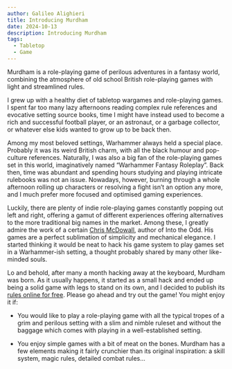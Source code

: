 ```yaml
---
author: Galileo Alighieri
title: Introducing Murdham
date: 2024-10-13
description: Introducing Murdham
tags:
  - Tabletop
  - Game
---
```


Murdham is a role-playing game of perilous adventures in a fantasy world, combining the atmosphere of old school British role-playing games with light and streamlined rules.

<!--more-->

I grew up with a healthy diet of tabletop wargames and role-playing games.
I spent far too many lazy afternoons reading complex rule references and evocative setting source books, time I might have instead used to become a rich and successful football player, or an astronaut, or a garbage collector, or whatever else kids wanted to grow up to be back then.

Among my most beloved settings, Warhammer always held a special place.
Probably it was its weird British charm, with all the black humour and pop-culture references.
Naturally, I was also a big fan of the role-playing games set in this world, imaginatively named “Warhammer Fantasy Roleplay”.
Back then, time was abundant and spending hours studying and playing intricate rulebooks was not an issue.
Nowadays, however, burning through a whole afternoon rolling up characters or resolving a fight isn’t an option any more, and I much prefer more focused and optimised gaming experiences.

Luckily, there are plenty of indie role-playing games constantly popping out left and right, offering a gamut of different experiences offering alternatives to the more traditional big names in the market. Among these, I greatly admire the work of a certain [Chris McDowall](https://www.bastionland.com/), author of Into the Odd. His games are a perfect sublimation of simplicity and mechanical elegance. I started thinking it would be neat to hack his game system to play games set in a Warhammer-ish setting, a thought probably shared by many other like-minded souls.

Lo and behold, after many a month hacking away at the keyboard, Murdham was born. As it usually happens, it started as a small hack and ended up being a solid game with legs to stand on its own, and I decided to publish its [rules online for free](https://murdham.azureorangutan.com).
Please go ahead and try out  the game!
You might enjoy it if:

* You would like to play a role-playing game with all the typical tropes of a grim and perilous setting with a slim and nimble ruleset and without the baggage which comes with playing in a well-established setting.

* You enjoy simple games with a bit of meat on the bones. Murdham has a few elements making it fairly crunchier than its original inspiration: a skill system, magic rules, detailed combat rules...
